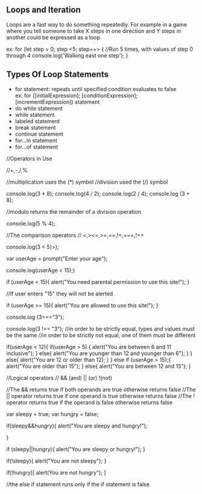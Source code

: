 ## Loops and Iteration

Loops are a fast way to do something repeatedly. For example in a game where you tell someone to take X steps in one direction and Y steps in another could be expressed as a loop <br>

ex: for (let step = 0; step <5; step++> { 
    //Run 5 times, with values of step 0 through 4
    console.log('Walking east one step');
}
</br>


## Types Of Loop Statements

* for statement: repeats until specified condition evaluates to false <br>
ex:  for ([initialExpression]; [conditionExpression]; [incrementExpression])
  statement </br>
* do while statement
* while statement
* labeled statement
* break statement
* continue statement
* for...in statement
* for...of statement

//Operators in Use

//+,-,/,%

//multiplication uses the (*) symbol
//division used the (/) symbol

console.log(3 * 8);
console.log(4 / 2);
console.log(2 / 4);
console.log (3 + 8);


//modulo returns the remainder of a division operation

console.log(5 % 4);

//The comparison operators
// <,><=,>=,==,!=,===,!==

console.log(3 < 5)>);

var userAge = prompt("Enter your age");

console.log(userAge < 15);)


if (userAge < 15){
  alert("You need parental permission to use this site!");
}

//If user enters "15" they will not be alerted

if (userAge >= 15){
  alert("You are allowed to use this site!");
}


console.log (3==="3");

console.log(3 !== "3");
//in order to be strictly equal, types and values must be the same
//in order to be strictly not equal, one of them must be different


if(userAge < 12){
    if(userAge > 5) {
      alert("You are between 6 and 11 inclusive");
 }
else{
  alert("You are younger than 12 and younger than 6");
  }
}
else{
  alert("You are 12 or older than 12);
  }
}
else if (userAge > 15);{
  alert("You are older than 15");
}
else{
  alert("You are between 12 and 15");
}

//Logical operators
// && (and) || (or) !(not)

//The && returns true if both operands are true otherwise returns false
//The || operator returns true if one operand is true otherwise returns false
//The ! operator returns true if the operand is false otherwise returns false

var sleepy = true;
var hungry = false;

if(sleepy&&hungry){
  alert("You are sleepy and hungry!");

}

if (sleepy||hungry){
  alert("You are sleepy or hungry!");
}

if(!sleepy){
  alert("You are not sleepy");
}

if(!hungry)[
  alert(You are not hungry");
]

//the else if statement runs only if the if statement is false

